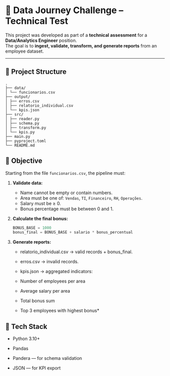 # 🚀 Data Journey Challenge – Technical Test

This project was developed as part of a **technical assessment** for a **Data/Analytics Engineer** position.  
The goal is to **ingest, validate, transform, and generate reports** from an employee dataset.

---

## 📂 Project Structure

```
.
├── data/
│ └── funcionarios.csv
├── output/
│ ├── erros.csv 
│ ├── relatorio_individual.csv
│ └── kpis.json 
├── src/
│ ├── reader.py 
│ ├── schema.py
│ ├── transform.py 
│ └── kpis.py 
├── main.py 
├── pyproject.toml
└── README.md 
```


## 🎯 Objective

Starting from the file `funcionarios.csv`, the pipeline must:

1. **Validate data:**
   - Name cannot be empty or contain numbers.  
   - Area must be one of: `Vendas`, `TI`, `Financeiro`, `RH`, `Operações`.  
   - Salary must be ≥ 0.  
   - Bonus percentage must be between 0 and 1.

2. **Calculate the final bonus:**
   ```python
   BONUS_BASE = 1000
   bonus_final = BONUS_BASE + salario * bonus_percentual

3. **Generate reports:**

   - relatorio_individual.csv → valid records + bonus_final.

   - erros.csv → invalid records.

   - kpis.json → aggregated indicators:

   - Number of employees per area

   - Average salary per area

   - Total bonus sum

   - Top 3 employees with highest bonus*

##  🧰 Tech Stack

   -  Python 3.10+

   -  Pandas

   -  Pandera — for schema validation

   -  JSON — for KPI export
